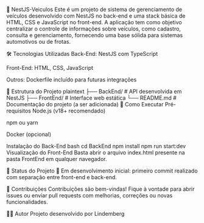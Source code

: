 🚗 NestJS-Veiculos
Este é um projeto de sistema de gerenciamento de veículos desenvolvido com NestJS no back-end e uma stack básica de HTML, CSS e JavaScript no front-end. A aplicação tem como objetivo centralizar o controle de informações sobre veículos, como cadastro, consulta e gerenciamento, fornecendo uma base sólida para sistemas automotivos ou de frotas.

🛠️ Tecnologias Utilizadas
Back-End: NestJS com TypeScript

Front-End: HTML, CSS, JavaScript

Outros: Dockerfile incluído para futuras integrações

📁 Estrutura do Projeto
plaintext
├── BackEnd/         # API desenvolvida em NestJS
├── FrontEnd/        # Interface web estática
└── README.md        # Documentação do projeto (a ser adicionada)
🚀 Como Executar
Pré-requisitos
Node.js (v18+ recomendado)

npm ou yarn

Docker (opcional)

Instalação do Back-End
bash
cd BackEnd
npm install
npm run start:dev
Visualização do Front-End
Basta abrir o arquivo index.html presente na pasta FrontEnd em qualquer navegador.

📌 Status do Projeto
🚧 Em desenvolvimento inicial: primeiro commit realizado com separação entre front-end e back-end.

🤝 Contribuições
Contribuições são bem-vindas! Fique à vontade para abrir issues ou enviar pull requests com melhorias, correções ou novas funcionalidades.

🧑‍💻 Autor
Projeto desenvolvido por Lindemberg
